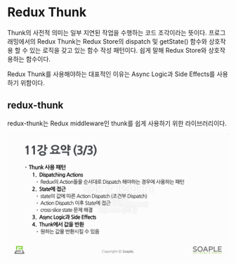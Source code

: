 # Redux Thunk

Thunk의 사전적 의미는 일부 지연된 작업을 수행하는 코드 조각이라는 뜻이다. 프로그래밍에서의 Redux Thunk는 Redux Store의 dispatch 및 getState() 함수와 상호작용 할 수 있는 로직을 갖고 있는 함수 작성 패턴이다. 쉽게 말해 Redux Store와 상호작용하는 함수이다.

Redux Thunk를 사용해야하는 대표적인 이유는 Async Logic과 Side Effects를 사용하기 위함이다.

## redux-thunk

redux-thunk는 Redux middleware인 thunk를 쉽게 사용하기 위한 라이브러리이다.

![redux-thunk](./images/redux-thunk.png)

